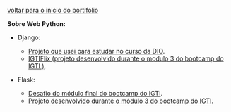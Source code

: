 [voltar para o inicio do portifólio](https://github.com/juniorjrml/juniorjrml/blob/main/README.md "voltar para o inicio do portifólio")

**Sobre Web Python:**
- Django:
	- [Projeto que usei para estudar no curso da DIO](https://github.com/juniorjrml/projeto_curso_DIO_django "repositório com o projeto que usei para estudar no curso da DIO").
	- [IGTIFlix (projeto desenvolvido durante o modulo 3 do bootcamp do IGTI )](https://github.com/juniorjrml/IGTIFlixWeb "IGTIFlix (projeto desenvolvido durante o modulo 3 do curso do IGTI )").


- Flask:
	- [Desafio do módulo final do bootcamp do IGTI](https://github.com/juniorjrml/desafioFinalPyDevIGTI "Desafio do módulo final do bootcamp do IGTI").
	- [Projeto desenvolvido durante o módulo 3 do bootcamp do IGTI](https://github.com/juniorjrml/FlaskIGTI "Projeto desenvolvido durante o módulo 3 do bootcamp do IGTI").


